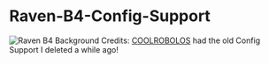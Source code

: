 # Raven-B4-Config-Support
![Raven B4 Background](https://github.com/Near-B4/RavenB4/assets/172177784/532ad849-8722-42fa-96af-eb277d6d3110)
Credits:
[COOLROBOLOS](https://github.com/COOLROBOLOS/Raven-B4-Config-Support) had the old Config Support I deleted a while ago!
